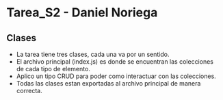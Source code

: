 # Tarea_S2 - Daniel Noriega

## Clases
- La tarea tiene tres clases, cada una va por un sentido.
- El archivo principal (index.js) es donde se encuentran las colecciones de cada tipo de elemento.
- Aplico un tipo CRUD para poder como interactuar con las colecciones.
- Todas las clases estan exportadas al archivo principal de manera correcta.
 
